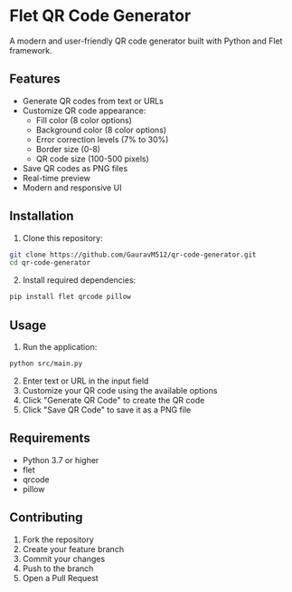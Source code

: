 # Flet QR Code Generator

A modern and user-friendly QR code generator built with Python and Flet framework.

## Features

- Generate QR codes from text or URLs
- Customize QR code appearance:
  - Fill color (8 color options)
  - Background color (8 color options)
  - Error correction levels (7% to 30%)
  - Border size (0-8)
  - QR code size (100-500 pixels)
- Save QR codes as PNG files
- Real-time preview
- Modern and responsive UI

## Installation

1. Clone this repository:
```bash
git clone https://github.com/GauravM512/qr-code-generator.git
cd qr-code-generator
```

2. Install required dependencies:
```bash
pip install flet qrcode pillow
```

## Usage

1. Run the application:
```bash
python src/main.py
```

2. Enter text or URL in the input field
3. Customize your QR code using the available options
4. Click "Generate QR Code" to create the QR code
5. Click "Save QR Code" to save it as a PNG file

## Requirements

- Python 3.7 or higher
- flet
- qrcode
- pillow

## Contributing

1. Fork the repository
2. Create your feature branch
3. Commit your changes
4. Push to the branch
5. Open a Pull Request